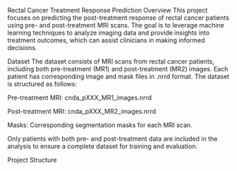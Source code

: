 Rectal Cancer Treatment Response Prediction
Overview
This project focuses on predicting the post-treatment response of rectal cancer patients using pre- and post-treatment MRI scans. The goal is to leverage machine learning techniques to analyze imaging data and provide insights into treatment outcomes, which can assist clinicians in making informed decisions.

Dataset
The dataset consists of MRI scans from rectal cancer patients, including both pre-treatment (MR1) and post-treatment (MR2) images. Each patient has corresponding image and mask files in .nrrd format. The dataset is structured as follows:

Pre-treatment MRI: cnda_pXXX_MR1_images.nrrd

Post-treatment MRI: cnda_pXXX_MR2_images.nrrd

Masks: Corresponding segmentation masks for each MRI scan.

Only patients with both pre- and post-treatment data are included in the analysis to ensure a complete dataset for training and evaluation.

Project Structure